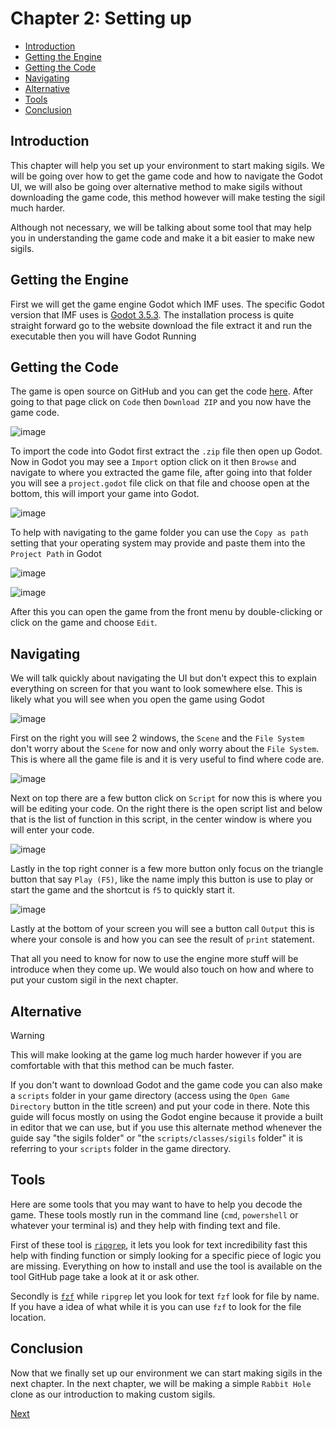 # Chapter 2: Setting up

-   [Introduction](#introduction)
-   [Getting the Engine](#getting-the-engine)
-   [Getting the Code](#getting-the-code)
-   [Navigating](#navigating)
-   [Alternative](#alternative)
-   [Tools](#tools)
-   [Conclusion](#conclusion)

## Introduction

This chapter will help you set up your environment to start making sigils. We will be going over how to get the game code and how to navigate the Godot UI, we will also be going over alternative method to make sigils without downloading the game code, this method however will make testing the sigil much harder.

Although not necessary, we will be talking about some tool that may help you in understanding the game code and make it a bit easier to make new sigils.

## Getting the Engine

First we will get the game engine Godot which IMF uses. The specific Godot version that IMF uses is [Godot 3.5.3](https://godotengine.org/download/3.x/). The installation process is quite straight forward go to the website download the file extract it and run the executable then you will have Godot Running

## Getting the Code

The game is open source on GitHub and you can get the code [here](https://github.com/107zxz/inscr-onln). After going to that page click on `Code` then `Download ZIP` and you now have the game code.

![image](https://github.com/Mouthless-Stoat/sigil101/assets/89868169/52c58fb1-a5f0-4699-885d-cd01c927d93e)

To import the code into Godot first extract the `.zip` file then open up Godot. Now in Godot you may see a `Import` option click on it then `Browse` and navigate to where you extracted the game file, after going into that folder you will see a `project.godot` file click on that file and choose open at the bottom, this will import your game into Godot.

![image](https://github.com/Mouthless-Stoat/sigil101/assets/89868169/14e1422d-3848-4a31-8787-dc9478c008ad)

To help with navigating to the game folder you can use the `Copy as path` setting that your operating system may provide and paste them into the `Project Path` in Godot

![image](https://github.com/Mouthless-Stoat/sigil101/assets/89868169/8b9d879f-83fc-47eb-ad68-8cadfded7c77)

![image](https://github.com/Mouthless-Stoat/sigil101/assets/89868169/6f83aa31-8826-4437-9dac-ff2ab5b40f41)

After this you can open the game from the front menu by double-clicking or click on the game and choose `Edit`.

## Navigating

We will talk quickly about navigating the UI but don't expect this to explain everything on screen for that you want to look somewhere else. This is likely what you will see when you open the game using Godot

![image](https://github.com/Mouthless-Stoat/sigil101/assets/89868169/3ace6752-06d6-4297-ab0b-95d19c7c25c8)

First on the right you will see 2 windows, the `Scene` and the `File System` don't worry about the `Scene` for now and only worry about the `File System`. This is where all the game file is and it is very useful to find where code are.

![image](https://github.com/Mouthless-Stoat/sigil101/assets/89868169/5b47f41d-26f0-4207-be45-4d5c02284daa)

Next on top there are a few button click on `Script` for now this is where you will be editing your code. On the right there is the open script list and below that is the list of function in this script, in the center window is where you will enter your code.

![image](https://github.com/Mouthless-Stoat/sigil101/assets/89868169/a1658496-99f3-4553-8019-0a394f252963)

Lastly in the top right conner is a few more button only focus on the triangle button that say `Play (F5)`, like the name imply this button is use to play or start the game and the shortcut is `f5` to quickly start it.

![image](https://github.com/Mouthless-Stoat/sigil101/assets/89868169/132159f7-7f7d-4504-b340-16f3cfd3589a)

Lastly at the bottom of your screen you will see a button call `Output` this is where your console is and how you can see the result of `print` statement.

That all you need to know for now to use the engine more stuff will be introduce when they come up. We would also touch on how and where to put your custom sigil in the next chapter.

## Alternative

> [!WARNING]
> This will make looking at the game log much harder however if you are comfortable with that this method can be much faster.

If you don't want to download Godot and the game code you can also make a `scripts` folder in your game directory (access using the `Open Game Directory` button in the title screen) and put your code in there. Note this guide will focus mostly on using the Godot engine because it provide a built in editor that we can use, but if you use this alternate method whenever the guide say "the sigils folder" or "the `scripts/classes/sigils` folder" it is referring to your `scripts` folder in the game directory.

## Tools

Here are some tools that you may want to have to help you decode the game. These tools mostly run in the command line (`cmd`, `powershell` or whatever your terminal is) and they help with finding text and file.

First of these tool is [`ripgrep`](https://github.com/BurntSushi/ripgrep), it lets you look for text incredibility fast this help with finding function or simply looking for a specific piece of logic you are missing. Everything on how to install and use the tool is available on the tool GitHub page take a look at it or ask other.

Secondly is [`fzf`](https://github.com/junegunn/fzf) while `ripgrep` let you look for text `fzf` look for file by name. If you have a idea of what while it is you can use `fzf` to look for the file location.

## Conclusion

Now that we finally set up our environment we can start making sigils in the next chapter. In the next chapter, we will be making a simple `Rabbit Hole` clone as our introduction to making custom sigils.

[Next](/3-rabbit/start.md)
